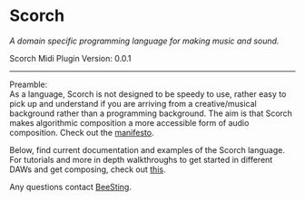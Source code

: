 # Scorch
*A domain specific programming language for making music and sound.*

Scorch Midi Plugin Version: 0.0.1

---

Preamble:  
As a language, Scorch is not designed to be speedy to use, rather easy to pick up and understand if you are arriving from a creative/musical background rather than a programming background. The aim is that Scorch makes algorithmic composition a more accessible form of audio composition. Check out the [manifesto](https://archive.wetink.org/archive-06/the-scorch-manifesto/).

Below, find current documentation and examples of the Scorch language. For tutorials and more in depth walkthroughs to get started in different DAWs and get composing, check out [this](www.google.com).

Any questions contact [BeeSting](https://beesting.xyz/).
